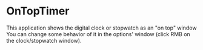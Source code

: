 # OnTopTimer
This application shows the digital clock or stopwatch as an "on top" window
You can change some behavior of it in the options' window (click RMB on the clock/stopwatch window).
